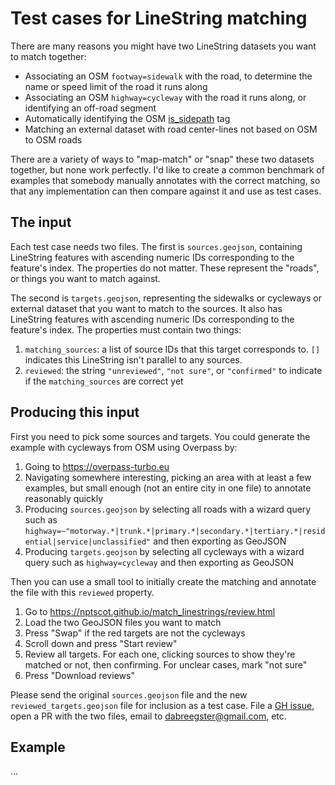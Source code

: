 # Test cases for LineString matching

There are many reasons you might have two LineString datasets you want to match together:

- Associating an OSM `footway=sidewalk` with the road, to determine the name or speed limit of the road it runs along
- Associating an OSM `highway=cycleway` with the road it runs along, or identifying an off-road segment
- Automatically identifying the OSM [is_sidepath](https://wiki.openstreetmap.org/wiki/Proposal:Key:is_sidepath) tag
- Matching an external dataset with road center-lines not based on OSM to OSM roads

There are a variety of ways to "map-match" or "snap" these two datasets together, but none work perfectly. I'd like to create a common benchmark of examples that somebody manually annotates with the correct matching, so that any implementation can then compare against it and use as test cases.

## The input

Each test case needs two files. The first is `sources.geojson`, containing LineString features with ascending numeric IDs corresponding to the feature's index. The properties do not matter. These represent the "roads", or things you want to match against.

The second is `targets.geojson`, representing the sidewalks or cycleways or external dataset that you want to match to the sources. It also has LineString features with ascending numeric IDs corresponding to the feature's index. The properties must contain two things:

1) `matching_sources`: a list of source IDs that this target corresponds to. `[]` indicates this LineString isn't parallel to any sources.
2) `reviewed`: the string `"unreviewed"`, `"not sure"`, or `"confirmed"` to indicate if the `matching_sources` are correct yet

## Producing this input

First you need to pick some sources and targets. You could generate the example with cycleways from OSM using Overpass by:

1) Going to <https://overpass-turbo.eu>
2) Navigating somewhere interesting, picking an area with at least a few examples, but small enough (not an entire city in one file) to annotate reasonably quickly
3) Producing `sources.geojson` by selecting all roads with a wizard query such as `highway=~"motorway.*|trunk.*|primary.*|secondary.*|tertiary.*|residential|service|unclassified"` and then exporting as GeoJSON
4) Producing `targets.geojson` by selecting all cycleways with a wizard query such as `highway=cycleway` and then exporting as GeoJSON

Then you can use a small tool to initially create the matching and annotate the file with this `reviewed` property.

1) Go to <https://nptscot.github.io/match_linestrings/review.html>
2) Load the two GeoJSON files you want to match
3) Press "Swap" if the red targets are not the cycleways
4) Scroll down and press "Start review"
5) Review all targets. For each one, clicking sources to show they're matched or not, then confirming. For unclear cases, mark "not sure"
6) Press "Download reviews"

Please send the original `sources.geojson` file and the new `reviewed_targets.geojson` file for inclusion as a test case. File a [GH issue](https://github.com/nptscot/match_linestrings/issues/new), open a PR with the two files, email to <dabreegster@gmail.com>, etc.

## Example

...
